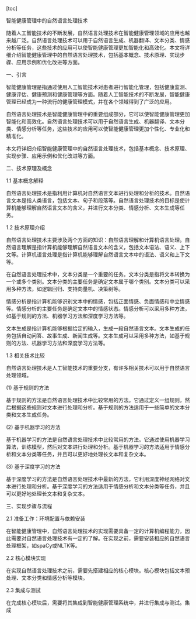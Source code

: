 
[toc]                    
                
                
智能健康管理中的自然语言处理技术

随着人工智能技术的不断发展，自然语言处理技术在智能健康管理领域的应用也越来越广泛。自然语言处理技术可以用于自然语言生成、机器翻译、文本分类、情感分析等任务，这些技术的应用可以使智能健康管理更加智能化和高效化。本文将详细介绍智能健康管理中的自然语言处理技术，包括基本概念、技术原理、实现步骤、应用示例和优化改进等方面。

一、引言

智能健康管理是指通过使用人工智能技术对患者进行智能化管理，包括健康监测、健康评估、健康预测和健康管理等方面。随着人工智能技术的不断发展，智能健康管理已经成为一种流行的健康管理模式，并在各个领域得到了广泛的应用。

自然语言处理技术是智能健康管理中的重要组成部分，它可以使智能健康管理更加智能化和高效化。自然语言处理技术可以用于自然语言生成、机器翻译、文本分类、情感分析等任务，这些技术的应用可以使智能健康管理更加个性化、专业化和精准化。

本文将详细介绍智能健康管理中的自然语言处理技术，包括基本概念、技术原理、实现步骤、应用示例和优化改进等方面。

二、技术原理及概念

1.1 基本概念解释

自然语言处理技术是指利用计算机对自然语言文本进行处理和分析的技术。自然语言文本是指人类语言，包括文本、句子和段落等。自然语言处理技术的目标是使计算机能够理解自然语言文本的含义，并进行文本分类、情感分析、文本生成等任务。

1.2 技术原理介绍

自然语言处理技术主要涉及两个方面的知识：自然语言理解和计算机语言处理。自然语言理解是指计算机能够理解自然语言文本的含义，包括文本语法、语义、上下文等。计算机语言处理是指计算机能够理解自然语言文本中的语法、语义和上下文等。

在自然语言处理技术中，文本分类是一个重要的任务。文本分类是指将文本转换为一个或多个类别。文本分类的主要任务是确定文本属于哪个类别。文本分类可以采用多种方法，如逻辑回归、支持向量机、决策树等。

情感分析是指计算机能够识别文本中的情感，包括正面情感、负面情感和中立情感等。情感分析的主要任务是确定文本中的情感状态。情感分析可以采用多种方法，如基于规则的方法、机器学习方法和深度学习方法等。

文本生成是指计算机能够根据给定的输入，生成一段自然语言文本。文本生成的任务包括自动问答、故事生成、新闻生成等。文本生成可以采用多种方法，如基于规则的方法、机器学习方法和深度学习方法等。

1.3 相关技术比较

自然语言处理技术是人工智能技术的重要分支，有许多相关技术可以用于自然语言处理领域。

(1) 基于规则的方法

基于规则的方法是自然语言处理技术中比较常用的方法。它通过定义一组规则，然后根据这些规则对文本进行处理和分析。基于规则的方法适用于一些简单的文本分类和文本生成任务。

(2) 基于机器学习的方法

基于机器学习的方法是自然语言处理技术中比较常用的方法。它通过使用机器学习算法，训练模型，然后对文本进行处理和分析。基于机器学习的方法适用于情感分析和文本分类等任务，并且可以更好地处理长文本和复杂文本。

(3) 基于深度学习的方法

基于深度学习的方法是自然语言处理技术中最新的方法，它利用深度神经网络对文本进行处理和分析。基于深度学习的方法适用于情感分析和文本分类等任务，并且可以更好地处理长文本和复杂文本。

三、实现步骤与流程

2.1 准备工作：环境配置与依赖安装

在智能健康管理中，自然语言处理技术的实现需要具备一定的计算机编程能力，因此需要对自然语言处理技术有一定的了解。在实现之前，需要安装相应的自然语言处理框架，如spaCy或NLTK等。

2.2 核心模块实现

在实现自然语言处理技术之前，需要先搭建相应的核心模块。核心模块包括文本预处理、文本分类和情感分析等模块。

2.3 集成与测试

在完成核心模块后，需要将其集成到智能健康管理系统中，并进行集成与测试。集成

